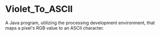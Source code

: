 # Violet_To_ASCII
A Java program, utilizing the processing development environment, that maps a pixel's RGB value to an ASCII character.
